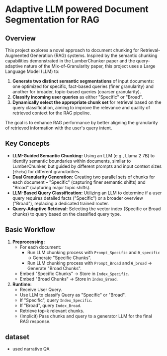 # Adaptive LLM powered Document Segmentation for RAG

## Overview

This project explores a novel approach to document chunking for Retrieval-Augmented Generation (RAG) systems. Inspired by the semantic chunking capabilities demonstrated in the LumberChunker paper and the query-adaptive nature of the Mix-of-Granularity paper, this project uses a Large Language Model (LLM) to:

1.  **Generate two distinct semantic segmentations** of input documents: one optimized for specific, fact-based queries (finer granularity) and another for broader, topic-based queries (coarser granularity).
2.  **Classify incoming user queries** as either "Specific" or "Broad".
3.  **Dynamically select the appropriate chunk set** for retrieval based on the query classification, aiming to improve the relevance and quality of retrieved context for the RAG pipeline.

The goal is to enhance RAG performance by better aligning the granularity of retrieved information with the user's query intent.

## Key Concepts

*   **LLM-Guided Semantic Chunking:** Using an LLM (e.g., Llama 2 7B) to identify semantic boundaries within documents, similar to LumberChunker, but guided by different prompts and input context sizes (`theta`) for different granularities.
*   **Dual Granularity Generation:** Creating two parallel sets of chunks for each document – "Specific" (capturing finer semantic shifts) and "Broad" (capturing major topic shifts).
*   **LLM-Based Query Classification:** Utilizing an LLM to determine if a user query requires detailed facts ("Specific") or a broader overview ("Broad"), replacing a dedicated trained router.
*   **Query-Adaptive Retrieval:** Selecting the vector index (Specific or Broad chunks) to query based on the classified query type.

## Basic Workflow

1.  **Preprocessing:**
    *   For each document:
        *   Run LLM chunking process with `Prompt_Specific` and `θ_specific` -> Generate "Specific Chunks".
        *   Run LLM chunking process with `Prompt_Broad` and `θ_broad` -> Generate "Broad Chunks".
    *   Embed "Specific Chunks" -> Store in `Index_Specific`.
    *   Embed "Broad Chunks" -> Store in `Index_Broad`.
2.  **Runtime:**
    *   Receive User Query.
    *   Use LLM to classify Query as "Specific" or "Broad".
    *   If "Specific", query `Index_Specific`.
    *   If "Broad", query `Index_Broad`.
    *   Retrieve top-k relevant chunks.
    *   (Implicit) Pass chunks and query to a generator LLM for the final RAG response.

## dataset 
- used narrative QA 
